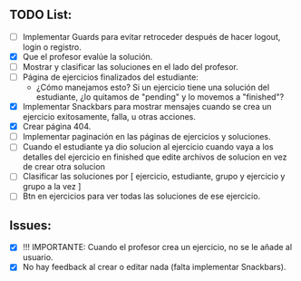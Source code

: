 ## TODO List:

- [ ] Implementar Guards para evitar retroceder después de hacer logout, login o registro.
- [X] Que el profesor evalúe la solución.
- [ ] Mostrar y clasificar las soluciones en el lado del profesor.
- [ ] Página de ejercicios finalizados del estudiante:
  - ¿Cómo manejamos esto? Si un ejercicio tiene una solución del estudiante, ¿lo quitamos de "pending" y lo movemos a "finished"?
- [x] Implementar Snackbars para mostrar mensajes cuando se crea un ejercicio exitosamente, falla, u otras acciones.
- [x] Crear página 404.
- [ ] Implementar paginación en las páginas de ejercicios y soluciones.
- [ ] Cuando el estudiante ya dio solucion al ejercicio cuando vaya a los detalles del ejercicio en finished que edite archivos de solucion en vez de crear otra solucion
- [ ] Clasificar las soluciones por [ ejercicio, estudiante, grupo y ejercicio y grupo a la vez ]
- [ ] Btn en ejercicios para ver todas las soluciones de ese ejercicio.

## Issues:

- [x] !!! IMPORTANTE: Cuando el profesor crea un ejercicio, no se le añade al usuario.
- [x] No hay feedback al crear o editar nada (falta implementar Snackbars).
